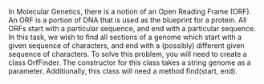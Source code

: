  In Molecular Genetics, there is a notion of an Open Reading Frame (ORF). An ORF is a
 portion of DNA that is used as the blueprint for a protein. All ORFs start with a particular
 sequence, and end with a particular sequence.
 In this task, we wish to find all sections of a genome which start with a given sequence of
 characters, and end with a (possibly) different given sequence of characters.
 To solve this problem, you will need to create a class OrfFinder. The constructor for this class
 takes a string genome as a parameter. Additionally, this class will need a method find(start,
 end).